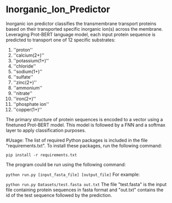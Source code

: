 # Inorganic_Ion_Predictor

Inorganic ion predictor classifies the transmembrane transport proteins based on their transported specific inorganic ion(s) across the membrane. Leveraging Prot-BERT language model, each input protein sequence is predicted to transport one of 12 specific substrates: 

1. ''proton''
2. ''calcium(2+)''
3. ''potassium(1+)''
4. ''chloride''
5. ''sodium(1+)''
6. ''sulfate''
7. ''zinc(2+)''
8. ''ammonium''
9. ''nitrate''
10. ''iron(2+)''
11. ''phosphate ion''
12. ''copper(1+)''

The primary structure of protein sequences is encoded to a vector using a finetuned Prot-BERT model. This model is followed by a FNN and a softmax layer to apply classification purposes. 


#Usage:
The list of required Python packages is included in the file "requirements.txt". To install these packages, run the following command:

`pip install -r requirements.txt`

The program could be run using the following command:

`python run.py [input_fasta_file] [output_file]`
For example:

`python run.py Datasets/test.fasta out.txt`
The file "test.fasta" is the input file containing protein sequences in fasta format and "out.txt" contains the id of the test sequence followed by the prediction.

